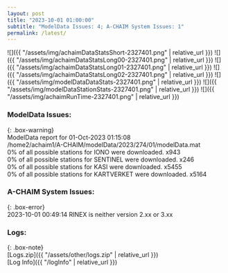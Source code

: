 ```yaml
---
layout: post
title: "2023-10-01 01:00:00"
subtitle: "ModelData Issues: 4; A-CHAIM System Issues: 1"
permalink: /latest/
---
```


![]({{ "/assets/img/achaimDataStatsShort-2327401.png" | relative_url }})
![]({{ "/assets/img/achaimDataStatsLong00-2327401.png" | relative_url }})
![]({{ "/assets/img/achaimDataStatsLong01-2327401.png" | relative_url }})
![]({{ "/assets/img/achaimDataStatsLong02-2327401.png" | relative_url }})
![]({{ "/assets/img/modelDataDataStats-2327401.png" | relative_url }})
![]({{ "/assets/img/modelDataStationStats-2327401.png" | relative_url }})
![]({{ "/assets/img/achaimRunTime-2327401.png" | relative_url }})


### ModelData Issues:  
  
{: .box-warning}  
 ModelData report for 01-Oct-2023 01:15:08   
 /home2/achaim1/A-CHAIM/modelData/2023/274/01/modelData.mat   
 0% of all possible stations for IONO were downloaded. x943   
 0% of all possible stations for SENTINEL were downloaded. x246   
 0% of all possible stations for KASI were downloaded. x5455   
 0% of all possible stations for KARTVERKET were downloaded. x5164   
  
### A-CHAIM System Issues:  
  
{: .box-error}  
2023-10-01 00:49:14 RINEX is neither version 2.xx or 3.xx  

### Logs:  
  
{: .box-note}  
[Logs.zip]({{ "/assets/other/logs.zip" | relative_url }})  
[Log Info]({{ "/logInfo" | relative_url }})  
